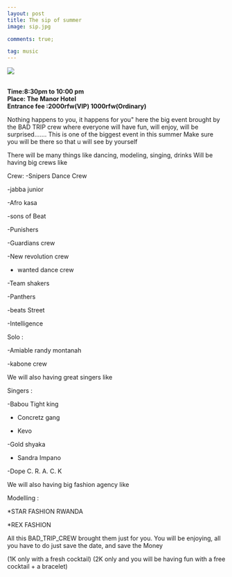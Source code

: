 ```yaml
---
layout: post
title: The sip of summer
image: sip.jpg

comments: true;

tag: music
---
```



<img src="{{site.github.url}}/img/sip.jpg"><br>
<br>


<strong>Time:8:30pm to 10:00 pm<br>Place: The Manor Hotel<br>Entrance fee :2000rfw(VIP) 1000rfw(Ordinary) <br></strong>

Nothing happens to you, it happens for you" here the big event brought by the BAD TRIP crew where everyone will have fun, will enjoy, will be surprised....... This is one of the biggest event in this summer Make sure you will be there so that u will see by yourself

There will be many things like dancing, modeling, singing, drinks
Will be having big crews like

Crew:
-Snipers Dance Crew

-jabba junior

-Afro kasa

-sons of Beat

-Punishers

-Guardians crew

-New revolution crew

- wanted dance crew

-Team shakers

-Panthers

-beats Street

-Intelligence

Solo :

-Amiable randy montanah

-kabone crew

We will also having great singers like

Singers :

-Babou Tight king

- Concretz gang

- Kevo

-Gold shyaka

- Sandra Impano

-Dope C. R. A. C. K

We will also having big fashion agency like

Modelling :

*STAR FASHION RWANDA

*REX FASHION

All this BAD_TRIP_CREW brought them just for you. You will be enjoying, all you have to do just save the date, and save the Money


(1K only with a fresh cocktail)
(2K only and you will be having fun with a free cocktail + a bracelet)

